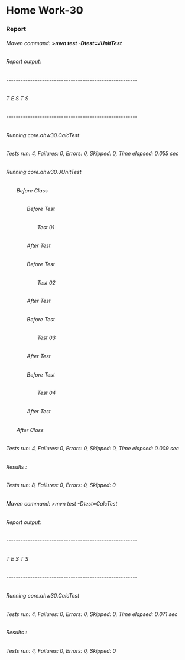 <h1>Home Work-30</h1>

<h3>Report</h3>

<h6>Maven command: <b>>mvn test -Dtest=JUnitTest</b></h6>
<h6>Report output:</h6>
<h6>-------------------------------------------------------</h6>
<h6>T E S T S</h6>
<h6>-------------------------------------------------------</h6>
<h6>Running core.ahw30.CalcTest</h6>
<h6>Tests run: 4, Failures: 0, Errors: 0, Skipped: 0, Time elapsed: 0.055 sec</h6>
<h6>Running core.ahw30.JUnitTest</h6>
<h6>&emsp;&emsp;Before Class</h6>
<h6>&emsp;&emsp;&emsp;&emsp;Before Test</h6>
<h6>&emsp;&emsp;&emsp;&emsp;&emsp;&emsp;Test   01</h6>
<h6>&emsp;&emsp;&emsp;&emsp;After Test</h6>
<h6>&emsp;&emsp;&emsp;&emsp;Before Test</h6>
<h6>&emsp;&emsp;&emsp;&emsp;&emsp;&emsp;Test   02</h6>
<h6>&emsp;&emsp;&emsp;&emsp;After Test</h6>
<h6>&emsp;&emsp;&emsp;&emsp;Before Test</h6>
<h6>&emsp;&emsp;&emsp;&emsp;&emsp;&emsp;Test   03</h6>
<h6>&emsp;&emsp;&emsp;&emsp;After Test</h6>
<h6>&emsp;&emsp;&emsp;&emsp;Before Test</h6>
<h6>&emsp;&emsp;&emsp;&emsp;&emsp;&emsp;Test   04</h6>
<h6>&emsp;&emsp;&emsp;&emsp;After Test</h6>
<h6>&emsp;&emsp;After Class</h6>
<h6>Tests run: 4, Failures: 0, Errors: 0, Skipped: 0, Time elapsed: 0.009 sec</h6>
<h6>Results :</h6>
<h6>Tests run: 8, Failures: 0, Errors: 0, Skipped: 0</h6>
 
<h6>Maven command: >mvn test -Dtest=CalcTest</h6>
<h6>Report output:</h6>
<h6>-------------------------------------------------------</h6>
<h6>T E S T S</h6>
<h6>-------------------------------------------------------</h6>
<h6>Running core.ahw30.CalcTest</h6>
<h6>Tests run: 4, Failures: 0, Errors: 0, Skipped: 0, Time elapsed: 0.071 sec</h6>
<h6>Results :</h6>
<h6>Tests run: 4, Failures: 0, Errors: 0, Skipped: 0</h6>